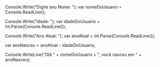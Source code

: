 Console.Write("Digite seu Nome: ");
var nomeDoUsuario =  Console.ReadLine();

Console.Write("Idade: ");
var idadeDoUsuario = int.Parse(Console.ReadLine());

Console.Write("Ano Atual: ");
var anoAtual = int.Parse(Console.ReadLine());

var anoNasceu =  anoAtual - idadeDoUsuario;

Console.WriteLine("Olá " + nomeDoUsuario + ", você nasceu em " + anoNasceu);